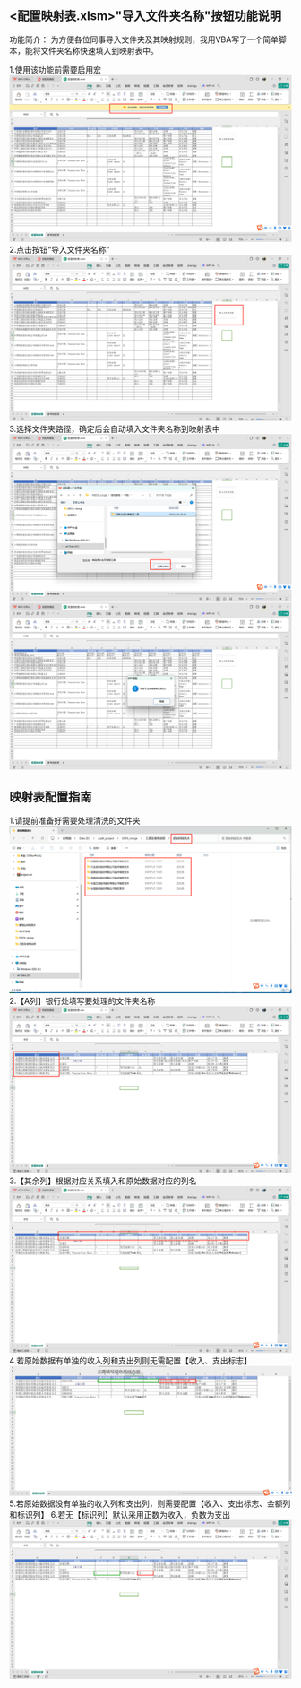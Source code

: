 ## <配置映射表.xlsm>"导入文件夹名称"按钮功能说明

功能简介：
为方便各位同事导入文件夹及其映射规则，我用VBA写了一个简单脚本，能将文件夹名称快速填入到映射表中。
  
1.使用该功能前需要启用宏
![alt text](image.png)
2.点击按钮“导入文件夹名称”
![alt text](image-1.png)
3.选择文件夹路径，确定后会自动填入文件夹名称到映射表中
![alt text](image-2.png)
![alt text](image-3.png)



## 映射表配置指南
1.请提前准备好需要处理清洗的文件夹
![alt text](image-12.png)
2.【A列】银行处填写要处理的文件夹名称
![alt text](image-7.png)
3.【其余列】根据对应关系填入和原始数据对应的列名
![alt text](image-8.png)
4.若原始数据有单独的收入列和支出列则无需配置【收入、支出标志】
![alt text](image-9.png)
5.若原始数据没有单独的收入列和支出列，则需要配置【收入、支出标志、金额列和标识列】
6.若无【标识列】默认采用正数为收入，负数为支出
![alt text](image-10.png)
